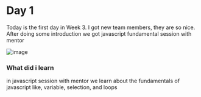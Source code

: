 # Day 1
Today is the first day in Week 3. I got new team members, they are so nice. After doing some introduction we got javascript fundamental session with mentor

![image](https://user-images.githubusercontent.com/85722211/198661086-149235ff-4ea0-493f-a5ca-faaf8517f3e8.png)

### What did i learn
in javascript session with mentor we learn about the fundamentals of javascript like, variable, selection, and loops
